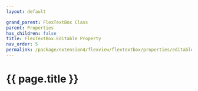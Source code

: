 ```yaml
---
layout: default

grand_parent: FlexTextBox Class
parent: Properties
has_children: false
title: FlexTextBox.Editable Property
nav_order: 5
permalink: /package/extension4/flexview/flextextbox/properties/editable
---
```

# {{ page.title }}